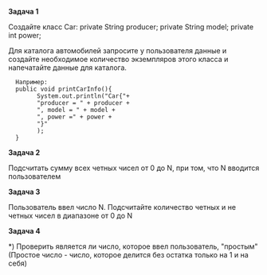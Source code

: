 **Задача 1**

   Создайте класс Car:
   private String producer;
   private String model;
   private int power;
   
   Для каталога автомобилей запросите у пользователя данные и создайте необходимое
   количество экземпляров этого класса и напечатайте данные для каталога.

      Например:
      public void printCarInfo(){
            System.out.println("Car{"+
            "producer = " + producer +
            ", model = " + model +
            ", power =" + power +
            "}"
            );
      }

**Задача 2** 

   Подсчитать сумму всех четных чисел от 0 до N, при том, что N вводится пользователем

**Задача 3** 

   Пользователь ввел число N. 
   Подсчитайте количество четных и не четных чисел в диапазоне от 0 до N

**Задача 4** 

   *) Проверить является ли число, которое ввел пользователь, "простым"
      (Простое число - число, которое делится без остатка только на 1 и на себя)

